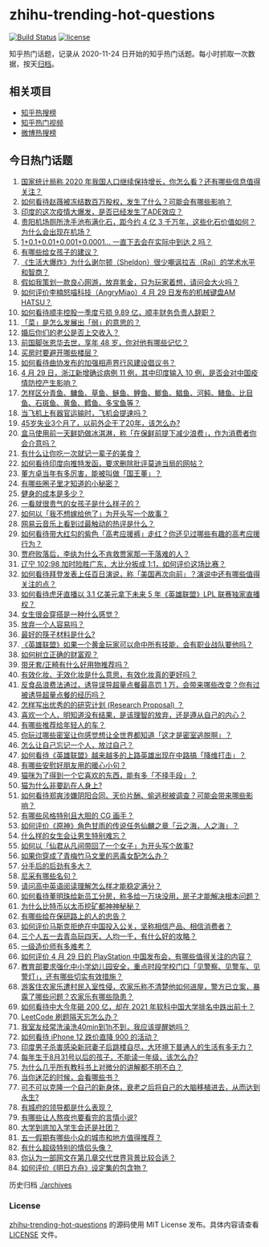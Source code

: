 # zhihu-trending-hot-questions

[![Build Status](https://github.com/justjavac/zhihu-trending-hot-questions/workflows/ci/badge.svg?branch=master)](https://github.com/justjavac/zhihu-trending-hot-questions/actions)
[![license](https://img.shields.io/github/license/justjavac/zhihu-trending-hot-questions)](https://github.com/justjavac/zhihu-trending-hot-questions/blob/master/LICENSE)

知乎热门话题，记录从 2020-11-24 日开始的知乎热门话题。每小时抓取一次数据，按天[归档](./archives)。

## 相关项目

- [知乎热搜榜](https://github.com/justjavac/zhihu-trending-top-search)
- [知乎热门视频](https://github.com/justjavac/zhihu-trending-hot-video)
- [微博热搜榜](https://github.com/justjavac/weibo-trending-hot-search)

## 今日热门话题

<!-- BEGIN -->
<!-- 最后更新时间 Fri Apr 30 2021 08:14:50 GMT+0800 (China Standard Time) -->

1. [国家统计局称 2020
   年我国人口继续保持增长，你怎么看？还有哪些信息值得关注？](https://www.zhihu.com/question/457140816)
2. [如何看待赵薇被冻结数百万股权，发生了什么？可能会有哪些影响？](https://www.zhihu.com/question/457141906)
3. [印度的这次疫情大爆发，是否已经发生了ADE效应？](https://www.zhihu.com/question/456399195)
4. [贵阳机场厕所洗手池布满化石，距今约 4 亿 3
   千万年，这些化石价值如何？为什么会出现在机场？](https://www.zhihu.com/question/456986321)
5. [1+0.1+0.01+0.001+0.0001... 一直下去会在实际中到达 2
   吗？](https://www.zhihu.com/question/444218811)
6. [有哪些给女孩子的建议？](https://www.zhihu.com/question/315676658)
7. [《生活大爆炸》为什么谢尔顿（Sheldon）很少嘲讽拉吉（Raj）的学术水平和智商？](https://www.zhihu.com/question/452782047)
8. [假如我策划一款良心网游，放弃氪金，只为玩家着想，请问会大火吗？](https://www.zhihu.com/question/452046052)
9. [如何评价李楠怒喵科技（AngryMiao）4 月 29 日发布的机械键盘AM
   HATSU？](https://www.zhihu.com/question/457163306)
10. [如何看待顺丰控股一季度亏损 9.89 亿，顺丰财务负责人辞职？](https://www.zhihu.com/question/456088079)
11. [「菜」是怎么发展出「弱」的意思的？](https://www.zhihu.com/question/454980442)
12. [婚后你们的老公是否上交收入？](https://www.zhihu.com/question/446421532)
13. [前国脚张恩华去世，享年 48 岁，你对他有哪些记忆？](https://www.zhihu.com/question/457170964)
14. [买房时要避开哪些楼层？](https://www.zhihu.com/question/447920355)
15. [如何看待曲协发布的加强相声界行风建设倡议书？](https://www.zhihu.com/question/457138970)
16. [4 月 29 日，浙江新增确诊病例 11 例，其中印度输入 10
    例，是否会对中国疫情防控产生影响？](https://www.zhihu.com/question/457100652)
17. [怎样区分青鱼、鳙鱼、草鱼、鲢鱼、鲤鱼、鲫鱼、鲳鱼、河鲀、鳝鱼、比目鱼、石斑鱼、黄鱼、鳕鱼、多宝鱼等？](https://www.zhihu.com/question/46703898)
18. [当飞机上有器官运输时，飞机会提速吗？](https://www.zhihu.com/question/453406019)
19. [45岁失业3个月了，以前外企干了20年，该怎么办?](https://www.zhihu.com/question/453104891)
20. [盒马使用前一天鲜奶做冰淇淋，称「在保鲜前提下减少浪费」，作为消费者你会介意吗？](https://www.zhihu.com/question/456827779)
21. [有什么让你吃一次就记一辈子的美食？](https://www.zhihu.com/question/442763529)
22. [如何看待印度向推特发函，要求删除批评莫迪当局的网帖？](https://www.zhihu.com/question/456828756)
23. [董方卓当年有多厉害，能被叫做「国王董」？](https://www.zhihu.com/question/34886516)
24. [有哪些圈子里才知道的小秘密？](https://www.zhihu.com/question/49502870)
25. [健身的成本是多少？](https://www.zhihu.com/question/58355167)
26. [一看就很贵气的女孩子是什么样子的？](https://www.zhihu.com/question/322175199)
27. [如何以「我不想嫁给他了」为开头写一个故事？](https://www.zhihu.com/question/450473110)
28. [网易云音乐上看到过最触动的热评是什么？](https://www.zhihu.com/question/323985794)
29. [如何看待带大红勾的紫色「高考应援裤」走红？你还见过哪些有趣的高考应援行为？](https://www.zhihu.com/question/457036620)
30. [贾府败落后，李纨为什么不肯救贾家那一干落难的人？](https://www.zhihu.com/question/413382261)
31. [辽宁 102:98 加时险胜广东，大比分扳成
    1:1，如何评价这场比赛？](https://www.zhihu.com/question/457178922)
32. [如何看待拜登发表上任百日演说，称「美国再次向前」？演说中还有哪些值得关注的点？](https://www.zhihu.com/question/457103607)
33. [如何看待虎牙直播以 3.1 亿美元拿下未来 5 年《英雄联盟》LPL
    联赛独家直播权？](https://www.zhihu.com/question/457004985)
34. [女生很会穿搭是一种什么感觉？](https://www.zhihu.com/question/316509144)
35. [放弃一个人容易吗？](https://www.zhihu.com/question/455853199)
36. [最好的筷子材料是什么?](https://www.zhihu.com/question/21549358)
37. [《英雄联盟》如果一个黄金玩家可以命中所有技能，会有职业战队要他吗？](https://www.zhihu.com/question/454200921)
38. [如何树立正确的财富观？](https://www.zhihu.com/question/314627020)
39. [带牙套/正畸有什么好用物推荐吗？](https://www.zhihu.com/question/263947314)
40. [有效化妆、无效化妆是什么意思，有效化妆真的更好吗？](https://www.zhihu.com/question/445017526)
41. [反食品浪费法通过，诱导误导超量点餐最高罚 1
    万，会带来哪些改变？你有过被诱导超量点餐的经历吗？](https://www.zhihu.com/question/457114352)
42. [怎样写出优秀的的研究计划 (Research Proposal)
    ？](https://www.zhihu.com/question/23695058)
43. [喜欢一个人，明知道没有结果，是该理智的放弃，还是遵从自己的内心？](https://www.zhihu.com/question/453112528)
44. [有哪些推荐给年轻人的车？](https://www.zhihu.com/question/351728964)
45. [你玩过哪些密室让你感觉想让全世界都知道「这才是密室逃脱啊」？](https://www.zhihu.com/question/319279638)
46. [怎么让自己忘记一个人，放过自己？](https://www.zhihu.com/question/456808503)
47. [如何看待《英雄联盟》越来越多的上路英雄出现在中路搞「降维打击」？](https://www.zhihu.com/question/456150071)
48. [有哪些安慰好朋友用的暖心小句？](https://www.zhihu.com/question/423693212)
49. [猫咪为了得到一个它喜欢的东西，能有多「不择手段」？](https://www.zhihu.com/question/456683084)
50. [猫为什么非要趴在人身上?](https://www.zhihu.com/question/456102586)
51. [如何看待郑爽涉嫌阴阳合同、天价片酬、偷逃税被调查？可能会带来哪些影响？](https://www.zhihu.com/question/457029348)
52. [有哪些风格特别且大胆的 CG 画手？](https://www.zhihu.com/question/33526505)
53. [如何评价《原神》角色甘雨的传说任务仙麟之章「云之海，人之海」？](https://www.zhihu.com/question/439097589)
54. [什么样的女生会让男生特别难忘？](https://www.zhihu.com/question/445195620)
55. [如何以「仙君从凡间带回了一个女子」为开头写个故事?](https://www.zhihu.com/question/432356881)
56. [如果你穿成了青梅竹马文里的恶毒女配怎么办？](https://www.zhihu.com/question/397987454)
57. [分手后的后劲有多大？](https://www.zhihu.com/question/440316118)
58. [尼采有哪些名句？](https://www.zhihu.com/question/368233780)
59. [请问高中英语阅读理解怎么样才能稳定满分？](https://www.zhihu.com/question/309325332)
60. [如何看待董明珠给新员工分房，称多给一万块没用，房子才能解决根本问题？](https://www.zhihu.com/question/456846832)
61. [为什么比特币以太币挖矿都神神秘秘？](https://www.zhihu.com/question/456031920)
62. [有哪些给在保研路上的人的忠告？](https://www.zhihu.com/question/370011250)
63. [如何评价马斯克拒绝在中国投入公关，坚称相信产品、相信消费者？](https://www.zhihu.com/question/457012576)
64. [三个人五一去青岛玩四天，人均一千，有什么好的攻略？](https://www.zhihu.com/question/455036673)
65. [一级造价师有多难考？](https://www.zhihu.com/question/408061696)
66. [如何评价 4 月 29 日的 PlayStation
    中国发布会，有哪些值得关注的内容？](https://www.zhihu.com/question/456103601)
67. [教育部要求强化中小学幼儿园安全，重点时段学校门口「见警察、见警车、见警灯」，还有哪些切实有效措施？](https://www.zhihu.com/question/457099403)
68. [游客住农家乐遭村民入室性侵，农家乐称不清楚他如何进屋，警方已立案，暴露了哪些问题？农家乐有哪些隐患？](https://www.zhihu.com/question/456979537)
69. [如何看待中大今年砸 200 亿，却在 2021
    年软科中国大学排名中跌出前十？](https://www.zhihu.com/question/456601034)
70. [LeetCode 刷题隔天忘怎么办？](https://www.zhihu.com/question/379857231)
71. [我室友经常洗澡洗40min到1h不到，我应该提醒她吗？](https://www.zhihu.com/question/456731420)
72. [如何看待 iPhone 12 跌价直降 900 的活动？](https://www.zhihu.com/question/455284196)
73. [印度男子杀害感染新冠妻子后跳楼自尽，大环境下普通人的生活有多无力？](https://www.zhihu.com/question/456933930)
74. [每年生于8月31号以后的孩子，不能读一年级，该怎么办?](https://www.zhihu.com/question/456626454)
75. [为什么几乎所有教科书上对微分的讲解都不明不白？](https://www.zhihu.com/question/438795295)
76. [当你迷茫的时候，会看哪些书？](https://www.zhihu.com/question/454224694)
77. [可不可以克隆一个自己的新身体，衰老之后将自己的大脑移植进去，从而达到永生?](https://www.zhihu.com/question/437796896)
78. [有城府的领导都是什么表现？](https://www.zhihu.com/question/299985054)
79. [有哪些让人熬夜也要看完的言情小说?](https://www.zhihu.com/question/332155810)
80. [大学到底加入学生会还是社团？](https://www.zhihu.com/question/64631466)
81. [五一假期有哪些小众的城市和地方值得推荐？](https://www.zhihu.com/question/454880823)
82. [有什么超级特别的情侣头像？](https://www.zhihu.com/question/276562790)
83. [你认为一部网文在第几章交代世界背景比较合适？](https://www.zhihu.com/question/453894423)
84. [如何评价《明日方舟》设定集的包含物？](https://www.zhihu.com/question/456988607)

<!-- END -->

历史归档 [./archives](./archives)

### License

[zhihu-trending-hot-questions](https://github.com/justjavac/zhihu-trending-hot-questions)
的源码使用 MIT License 发布。具体内容请查看 [LICENSE](./LICENSE) 文件。
